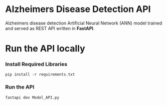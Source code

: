 # Alzheimers Disease Detection API

Alzheimers disease detection Artificial Neural Network (ANN) model trained and served as REST API written in **FastAPI**.

# Run the API locally

### Install Required Libraries
```shell
pip install -r requirements.txt
```

### Run the API
```shell
fastapi dev Model_API.py
```